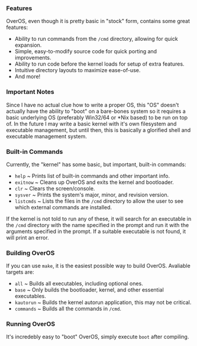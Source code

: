 ### Features
OverOS, even though it is pretty basic in "stock" form, contains some great features:
- Ability to run commands from the `/cmd` directory, allowing for quick expansion.
- Simple, easy-to-modify source code for quick porting and improvements.
- Ability to run code before the kernel loads for setup of extra features.
- Intuitive directory layouts to maximize ease-of-use.
- And more! 


### Important Notes
Since I have no actual clue how to write a proper OS, this "OS" doesn't actually have the ability to "boot" on a bare-bones system so it requires a basic underlying OS (preferably Win32/64 or \*Nix based) to be run on top of. In the future I may write a basic kernel with it's own filesystem and executable management, but until then, this is basically a glorified shell and executable management system. 


### Built-in Commands
Currently, the "kernel" has some basic, but important, built-in commands:
- `help` ~ Prints list of built-in commands and other important info.
- `exitnow` ~ Cleans up OverOS and exits the kernel and bootloader.
- `clr` ~ Clears the screen/console.
- `sysver` ~ Prints the system's major, minor, and revision version.
- `listcmds` ~ Lists the files in the `/cmd` directory to allow the user to see which external commands are installed.

If the kernel is not told to run any of these, it will search for an executable in the `/cmd` directory with the name specified in the prompt and run it with the arguments specified in the prompt. If a suitable executable is not found, it will print an error. 


### Building OverOS
If you can use `make`, it is the easiest possible way to build OverOS. Avaliable targets are:
- `all` ~ Builds all executables, including optional ones.
- `base` ~ Only builds the bootloader, kernel, and other essential executables.
- `kautorun` ~ Builds the kernel autorun application, this may not be critical.
- `commands` ~ Builds all the commands in `/cmd`. 


### Running OverOS
It's incredebly easy to "boot" OverOS, simply execute `boot` after compiling.

